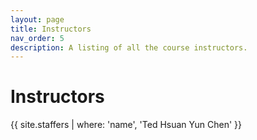 ```yaml
---
layout: page
title: Instructors
nav_order: 5
description: A listing of all the course instructors.
---
```


# Instructors

{{ site.staffers | where: 'name', 'Ted Hsuan Yun Chen' }}
